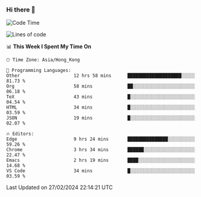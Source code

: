 ### Hi there 👋

<!--
**nicehiro/nicehiro** is a ✨ _special_ ✨ repository because its `README.md` (this file) appears on your GitHub profile.

Here are some ideas to get you started:

- 🔭 I’m currently working on ...
- 🌱 I’m currently learning ...
- 👯 I’m looking to collaborate on ...
- 🤔 I’m looking for help with ...
- 💬 Ask me about ...
- 📫 How to reach me: ...
- 😄 Pronouns: ...
- ⚡ Fun fact: ...
-->

<!--START_SECTION:waka-->
![Code Time](http://img.shields.io/badge/Code%20Time-260%20hrs%2052%20mins-blue)

![Lines of code](https://img.shields.io/badge/From%20Hello%20World%20I%27ve%20Written-2.6%20million%20lines%20of%20code-blue)

📊 **This Week I Spent My Time On** 

```text
🕑︎ Time Zone: Asia/Hong_Kong

💬 Programming Languages: 
Other                    12 hrs 58 mins      ████████████████████░░░░░   81.73 % 
Org                      58 mins             ██░░░░░░░░░░░░░░░░░░░░░░░   06.18 % 
TeX                      43 mins             █░░░░░░░░░░░░░░░░░░░░░░░░   04.54 % 
HTML                     34 mins             █░░░░░░░░░░░░░░░░░░░░░░░░   03.59 % 
JSON                     19 mins             █░░░░░░░░░░░░░░░░░░░░░░░░   02.07 % 

🔥 Editors: 
Edge                     9 hrs 24 mins       ███████████████░░░░░░░░░░   59.26 % 
Chrome                   3 hrs 34 mins       ██████░░░░░░░░░░░░░░░░░░░   22.47 % 
Emacs                    2 hrs 19 mins       ████░░░░░░░░░░░░░░░░░░░░░   14.68 % 
VS Code                  34 mins             █░░░░░░░░░░░░░░░░░░░░░░░░   03.59 % 
```


 Last Updated on 27/02/2024 22:14:21 UTC
<!--END_SECTION:waka-->

